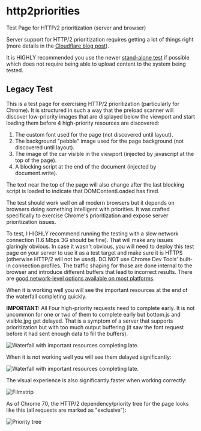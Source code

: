 # http2priorities
Test Page for HTTP/2 prioritization (server and browser)

Server support for HTTP/2 prioritization requires getting a lot of things right (more details in the [Cloudflare blog post](https://blog.cloudflare.com/http-2-prioritization-with-nginx/)).

It is HIGHLY recommended you use the newer [stand-alone test](stand-alone) if possible which does not require being able to upload content to the system being tested.

## Legacy Test

This is a test page for exercising HTTP/2 prioritization (particularly for Chrome). It is structured in such a way that the preload scanner will discover low-priority images that are displayed below the viewport and start loading them before 4 high-priority resources are discovered:

1. The custom font used for the page (not discovered until layout).
1. The background "pebble" image used for the page background (not discovered until layout).
1. The image of the car visible in the viewport (injected by javascript at the top of the page).
1. A blocking script at the end of the document (injected by document.write).

The text near the top of the page will also change after the last blocking script is loaded to indicate that DOMContentLoaded has fired.

The test should work well on all modern browsers but it depends on browsers doing something intelligent with priorities. It was crafted specifically to exercise Chrome's prioritization and expose server prioritization issues.

To test, I HIGHLY recommend running the testing with a slow network connection (1.6 Mbps 3G should be fine). That will make any issues glaringly obvious. In case it wasn't obvious, you will need to deploy this test page on your server to use it as a test target and make sure it is HTTPS (otherwise HTTP/2 will not be used). DO NOT use Chrome Dev Tools' built-in connection profiles. The traffic shaping for those are done internal to the browser and introduce different buffers that lead to incorrect results. There are [good network-level options available on most platforms](https://calendar.perfplanet.com/2016/testing-with-realistic-networking-conditions/).

When it is working well you will see the important resources at the end of the waterfall completing quickly.

**IMPORTANT:** All Four high-priority requests need to complete early. It is not uncommon for one or two of them to complete early but bottom.js and visible.jpg get delayed. That is a symptom of a server that supports prioritization but with too much output buffering (it saw the font request before it had sent enough data to fill the buffers).

![Waterfall with important resources completing late.](docs/waterfall_good.png)

When it is not working well you will see them delayed significantly:

![Waterfall with important resources completing late.](docs/waterfall_bad.png)

The visual experience is also significantly faster when working correctly:

![Filmstrip](docs/filmstrip.png)

As of Chrome 70, the HTTP/2 dependency/priority tree for the page looks like this (all requests are marked as "exclusive"):

![Priority tree](docs/priorities.png)
